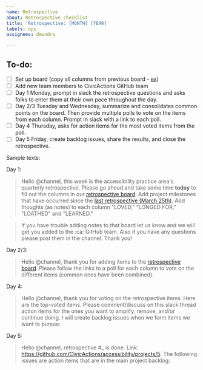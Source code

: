 ```yaml
---
name: Retrospective
about: Retrospective checklist
title: 'Retrospective: [MONTH] [YEAR]'
labels: ops
assignees: dmundra

---
```


## To-do:

- [ ] Set up board (copy all columns from previous board - [ex](https://github.com/CivicActions/accessibility/projects/4))
- [ ] Add new team members to CivicActions GitHub team 
- [ ] Day 1 Monday, prompt in slack the retrospective questions and asks folks to enter them at their own pace throughout the day.
- [ ] Day 2/3 Tuesday and Wednesday, summarize and consolidates common points on the board. Then provide multiple polls to vote on the items from each column. Prompt in slack with a link to each poll.
- [ ] Day 4 Thursday, asks for action items for the most voted items from the poll.
- [ ] Day 5 Friday, create backlog issues, share the results, and close the retrospective.

Sample texts:

Day 1:
> Hello @channel, this week is the accessibility practice area's quarterly retrospective. Please go ahead and take some time **today** to fill out the columns in our [retrospective board](https://github.com/CivicActions/accessibility/projects/5). Add project milestones that have occurred since the [last retrospective (March 25th)](https://github.com/CivicActions/accessibility/projects/4). Add thoughts (as notes) to each column "LOVED," "LONGED FOR," "LOATHED" and "LEARNED."

> If you have trouble adding notes to that board let us know and we will get you added to the :ca: GitHub team. Also if you have any questions please post them in the channel. Thank you!

Day 2/3:
> Hello @channel, thank you for adding items to the [retrospective board](https://github.com/CivicActions/accessibility/projects/5). Please follow the links to a poll for each column to vote on the different items (common ones have been combined):

Day 4:
> Hello @channel, thank you for voting on the retrospective items. Here are the top-voted items. Please comment/discuss on this slack thread action items for the ones you want to amplify, remove, and/or continue doing. I will create backlog issues when we form items we want to pursue:

Day 5:
> Hello @channel, retrospective #_ is done. Link: https://github.com/CivicActions/accessibility/projects/5. The following issues are action items that are in the main project backlog:
